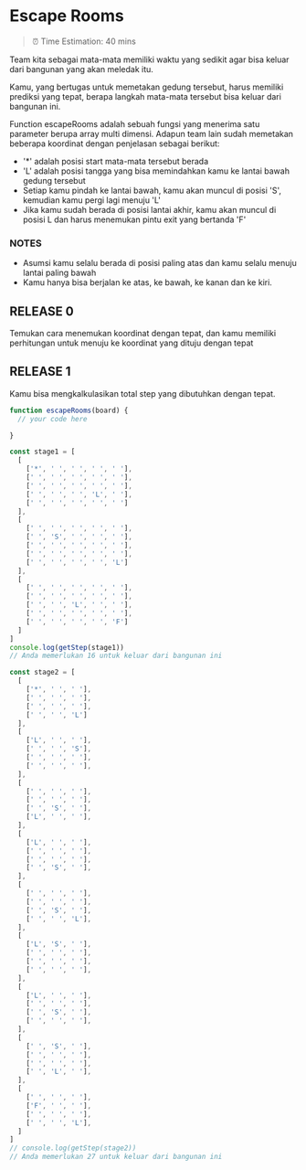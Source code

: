 # Escape Rooms
> ⏰ Time Estimation: 40 mins

Team kita sebagai mata-mata memiliki waktu yang sedikit agar bisa keluar dari bangunan yang akan meledak itu.

Kamu, yang bertugas untuk memetakan gedung tersebut, harus memiliki prediksi yang tepat, berapa langkah mata-mata tersebut bisa keluar dari bangunan ini.

Function escapeRooms adalah sebuah fungsi yang menerima satu parameter berupa array multi dimensi. Adapun team lain sudah memetakan beberapa koordinat dengan penjelasan sebagai berikut:

- '*' adalah posisi start mata-mata tersebut berada
- 'L' adalah posisi tangga yang bisa memindahkan kamu ke lantai bawah gedung tersebut
- Setiap kamu pindah ke lantai bawah, kamu akan muncul di posisi 'S', kemudian kamu pergi lagi menuju 'L'
- Jika kamu sudah berada di posisi lantai akhir, kamu akan muncul di posisi L dan harus menemukan pintu exit yang bertanda 'F'

### NOTES

  - Asumsi kamu selalu berada di posisi paling atas dan kamu selalu menuju lantai paling bawah
  - Kamu hanya bisa berjalan ke atas, ke bawah, ke kanan dan ke kiri.


## RELEASE 0

Temukan cara menemukan koordinat dengan tepat, dan kamu memiliki perhitungan untuk menuju ke koordinat yang dituju dengan tepat


## RELEASE 1

Kamu bisa mengkalkulasikan total step yang dibutuhkan dengan tepat.


```javascript
function escapeRooms(board) {
  // your code here

}

const stage1 = [
  [
    ['*', ' ', ' ', ' ', ' '],
    [' ', ' ', ' ', ' ', ' '],
    [' ', ' ', ' ', ' ', ' '],
    [' ', ' ', ' ', 'L', ' '],
    [' ', ' ', ' ', ' ', ' ']
  ],
  [
    [' ', ' ', ' ', ' ', ' '],
    [' ', 'S', ' ', ' ', ' '],
    [' ', ' ', ' ', ' ', ' '],
    [' ', ' ', ' ', ' ', ' '],
    [' ', ' ', ' ', ' ', 'L']
  ],
  [
    [' ', ' ', ' ', ' ', ' '],
    [' ', ' ', ' ', ' ', ' '],
    [' ', ' ', 'L', ' ', ' '],
    [' ', ' ', ' ', ' ', ' '],
    [' ', ' ', ' ', ' ', 'F']
  ]
]
console.log(getStep(stage1))
// Anda memerlukan 16 untuk keluar dari bangunan ini

const stage2 = [
  [
    ['*', ' ', ' '],
    [' ', ' ', ' '],
    [' ', ' ', ' '],
    [' ', ' ', 'L']
  ],
  [
    ['L', ' ', ' '],
    [' ', ' ', 'S'],
    [' ', ' ', ' '],
    [' ', ' ', ' '],
  ],
  [
    [' ', ' ', ' '],
    [' ', ' ', ' '],
    [' ', 'S', ' '],
    ['L', ' ', ' '],
  ],
  [
    ['L', ' ', ' '],
    [' ', ' ', ' '],
    [' ', ' ', ' '],
    [' ', 'S', ' '],
  ],
  [
    [' ', ' ', ' '],
    [' ', ' ', ' '],
    [' ', 'S', ' '],
    [' ', ' ', 'L'],
  ],
  [
    ['L', 'S', ' '],
    [' ', ' ', ' '],
    [' ', ' ', ' '],
    [' ', ' ', ' '],
  ],
  [
    ['L', ' ', ' '],
    [' ', ' ', ' '],
    [' ', 'S', ' '],
    [' ', ' ', ' '],
  ],
  [
    [' ', 'S', ' '],
    [' ', ' ', ' '],
    [' ', ' ', ' '],
    [' ', 'L', ' '],
  ],
  [
    [' ', ' ', ' '],
    ['F', ' ', ' '],
    [' ', ' ', ' '],
    [' ', ' ', 'L'],
  ]
]
// console.log(getStep(stage2))
// Anda memerlukan 27 untuk keluar dari bangunan ini
```